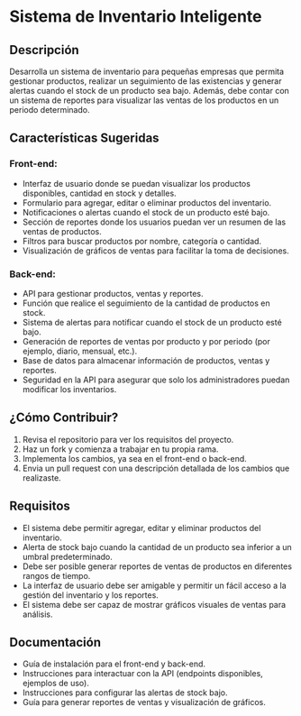 # Sistema de Inventario Inteligente

## Descripción

Desarrolla un sistema de inventario para pequeñas empresas que permita gestionar productos, realizar un seguimiento de las existencias y generar alertas cuando el stock de un producto sea bajo. Además, debe contar con un sistema de reportes para visualizar las ventas de los productos en un periodo determinado.

## Características Sugeridas

### Front-end:

- Interfaz de usuario donde se puedan visualizar los productos disponibles, cantidad en stock y detalles.
- Formulario para agregar, editar o eliminar productos del inventario.
- Notificaciones o alertas cuando el stock de un producto esté bajo.
- Sección de reportes donde los usuarios puedan ver un resumen de las ventas de productos.
- Filtros para buscar productos por nombre, categoría o cantidad.
- Visualización de gráficos de ventas para facilitar la toma de decisiones.

### Back-end:

- API para gestionar productos, ventas y reportes.
- Función que realice el seguimiento de la cantidad de productos en stock.
- Sistema de alertas para notificar cuando el stock de un producto esté bajo.
- Generación de reportes de ventas por producto y por periodo (por ejemplo, diario, mensual, etc.).
- Base de datos para almacenar información de productos, ventas y reportes.
- Seguridad en la API para asegurar que solo los administradores puedan modificar los inventarios.

## ¿Cómo Contribuir?

1. Revisa el repositorio para ver los requisitos del proyecto.
2. Haz un fork y comienza a trabajar en tu propia rama.
3. Implementa los cambios, ya sea en el front-end o back-end.
4. Envia un pull request con una descripción detallada de los cambios que realizaste.

## Requisitos

- El sistema debe permitir agregar, editar y eliminar productos del inventario.
- Alerta de stock bajo cuando la cantidad de un producto sea inferior a un umbral predeterminado.
- Debe ser posible generar reportes de ventas de productos en diferentes rangos de tiempo.
- La interfaz de usuario debe ser amigable y permitir un fácil acceso a la gestión del inventario y los reportes.
- El sistema debe ser capaz de mostrar gráficos visuales de ventas para análisis.

## Documentación

- Guía de instalación para el front-end y back-end.
- Instrucciones para interactuar con la API (endpoints disponibles, ejemplos de uso).
- Instrucciones para configurar las alertas de stock bajo.
- Guía para generar reportes de ventas y visualización de gráficos.
